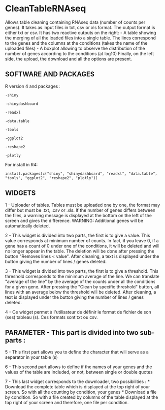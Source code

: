 # CleanTableRNAseq

Allows table cleaning containing RNAseq data (number of counts per genes).
It takes as input files in txt, csv or xls format. The output format is either txt or csv.
It has two reactive outputs on the right: 
	- A table showing the merging of all the loaded files into a single table. The lines correspond to the genes
and the columns at the conditions (takes the name of the uploaded files) 
	- A boxplot allowing to observe the distribution of the number of genes according to the conditions (at log10)
Finally, on the left side, the upload, the download and all the options are present. 

## SOFTWARE AND PACKAGES

R version 4 and packages : 

    -shiny

    -shinydashboard

    -readxl

    -data.table

	-tools

	-ggplot2

	-reshape2

	-plotly
    

For install in R4: 

```
install.packages(c("shiny", "shinydashboard", "readxl", "data.table", "tools", "ggplot2", "reshape2", "plotly"))
```


## WIDGETS ##

1 - Uploader of tables. Tables must be uploaded one by one, the format may differ but must be
.txt, .csv or .xls. If the number of genes differs between the files, a warning message is displayed at the bottom
on the left of the screen and gives the difference. WARNING: Additional genes will be automatically deleted. 

2 - This widget is divided into two parts, the first is to give a value. This value corresponds
at minimum number of counts. In fact, if you leave 0, if a gene has a count of 0 under one of the conditions,
it will be deleted and will no longer appear in the table.
The deletion will be done after pressing the button "Removes lines < value".
After cleaning, a text is displayed under the button giving the number of lines / genes deleted.

3 - This widget is divided into two parts, the first is to give a threshold. This threshold corresponds to the minimum average
of the line. We can translate "average of the line" by the average of the counts under all the conditions for a given gene.
After pressing the "Clean by specific threshold" button, all lines with an average below the threshold will be deleted.
After cleaning, a text is displayed under the button giving the number of lines / genes deleted.

4 - Ce widget permet à l'utilisateur de définir le format de fichier de son (ses) tableau (s). Ces formats sont txt ou csv.

## PARAMETER - This part is divided into two sub-parts : 

5 - This first part allows you to define the character that will serve as a separator in your table (s)

6 - This second part allows to define if the names of your genes and the values ​​of the table are included, or not,
between single or double quotes

7 - This last widget corresponds to the downloader, two possibilities : 
	* Download the complete table which is displayed at the top right of your screen. So with all the counting
by condition, your genes
	* Download a file by condition. So with a file created by columns of the table displayed at the top right of your screen
and therefore, one file per condition. 
